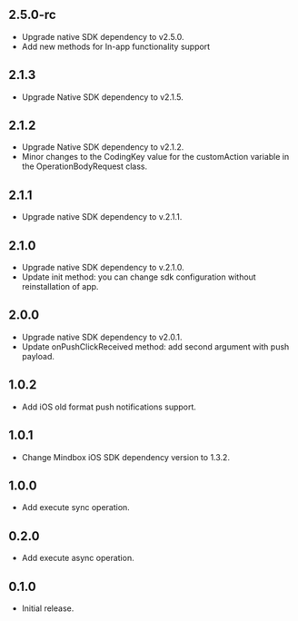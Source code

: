 ## 2.5.0-rc

* Upgrade native SDK dependency to v2.5.0.
* Add new methods for In-app functionality support

## 2.1.3
* Upgrade Native SDK dependency to v2.1.5.

## 2.1.2

* Upgrade Native SDK dependency to v2.1.2.
* Minor changes to the CodingKey value for the customAction variable in the OperationBodyRequest class.

## 2.1.1

* Upgrade native SDK dependency to v.2.1.1.

## 2.1.0

* Upgrade native SDK dependency to v.2.1.0.
* Update init method: you can change sdk configuration without reinstallation of app.

## 2.0.0

* Upgrade native SDK dependency to v2.0.1.
* Update onPushClickReceived method: add second argument with push payload.

## 1.0.2

* Add iOS old format push notifications support.

## 1.0.1

* Change Mindbox iOS SDK dependency version to 1.3.2.

## 1.0.0

* Add execute sync operation.

## 0.2.0

* Add execute async operation.

## 0.1.0

* Initial release.
